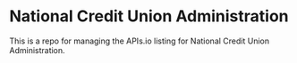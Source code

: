 # National Credit Union Administration
This is a repo for managing the APIs.io listing for National Credit Union Administration.
